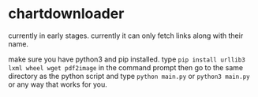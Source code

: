 # chartdownloader
currently in early stages.
currently it can only fetch links along with their name.

make sure you have python3 and pip installed.
type `pip install urllib3 lxml wheel wget pdf2image` in the command prompt
then go to the same directory as the python script and type `python main.py` or `python3 main.py` or any way that works for you.
